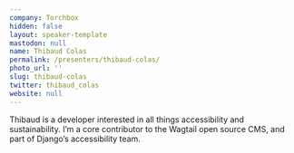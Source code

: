 ```yaml
---
company: Torchbox
hidden: false
layout: speaker-template
mastodon: null
name: Thibaud Colas
permalink: /presenters/thibaud-colas/
photo_url: ''
slug: thibaud-colas
twitter: thibaud_colas
website: null
---
```


Thibaud is a developer interested in all things accessibility and sustainability. I’m a core contributor to the Wagtail open source CMS, and part of Django’s accessibility team.
